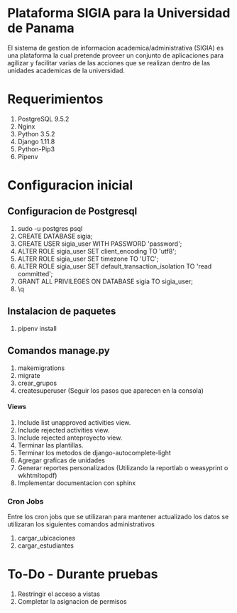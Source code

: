 # Plataforma SIGIA para la Universidad de Panama

El sistema de gestion de informacion academica/administrativa (SIGIA) es una plataforma la cual 
pretende proveer un conjunto de aplicaciones para agilizar y facilitar varias de las acciones que se
realizan dentro de las unidades academicas de la universidad.

# Requerimientos

1. PostgreSQL 9.5.2
1. Nginx
1. Python 3.5.2
1. Django 1.11.8
1. Python-Pip3
2. Pipenv 

# Configuracion inicial
## Configuracion de Postgresql
1. sudo -u postgres psql
1. CREATE DATABASE sigia;
1. CREATE USER sigia_user WITH PASSWORD 'password';
1. ALTER ROLE sigia_user SET client_encoding TO 'utf8';
1. ALTER ROLE sigia_user SET timezone TO 'UTC';
1. ALTER ROLE sigia_user SET default_transaction_isolation TO 'read committed';
1. GRANT ALL PRIVILEGES ON DATABASE sigia TO sigia_user;
1. \q

## Instalacion de paquetes
1. pipenv install

## Comandos manage.py
1. makemigrations
1. migrate
1. crear_grupos
1. createsuperuser (Seguir los pasos que aparecen en la consola)

#### Views
1. Include list unapproved activities view.
1. Include rejected activities view.
1. Include rejected anteproyecto view.
1. Terminar las plantillas.
1. Terminar los metodos de django-autocomplete-light
1. Agregar graficas de unidades
1. Generar reportes personalizados (Utilizando la reportlab o weasyprint o wkhtmltopdf)
1. Implementar documentacion con sphinx

### Cron Jobs
Entre los cron jobs que se utilizaran para mantener actualizado los datos se utilizaran los siguientes comandos administrativos
1. cargar_ubicaciones
1. cargar_estudiantes

# To-Do - Durante pruebas
1. Restringir el acceso a vistas
1. Completar la asignacion de permisos
